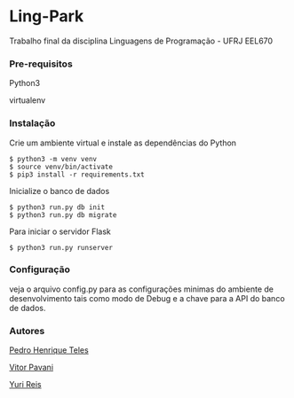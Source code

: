 # Ling-Park
Trabalho final da disciplina Linguagens de Programação - UFRJ EEL670
### Pre-requisitos

Python3

virtualenv

### Instalação 

Crie um ambiente virtual e instale as dependências do Python
```
$ python3 -m venv venv
$ source venv/bin/activate
$ pip3 install -r requirements.txt
```
Inicialize o banco de dados 
```
$ python3 run.py db init
$ python3 run.py db migrate
```
Para iniciar o servidor Flask
```
$ python3 run.py runserver 
```

### Configuração

veja o arquivo config.py para as configurações minimas do ambiente de desenvolvimento tais como modo de Debug e a chave para a API do banco de dados.

### Autores

[Pedro Henrique Teles](https://github.com/pedrohfteles)

[Vitor Pavani](https://github.com/PavaniVitor)

[Yuri Reis](https://github.com/yrs03)
